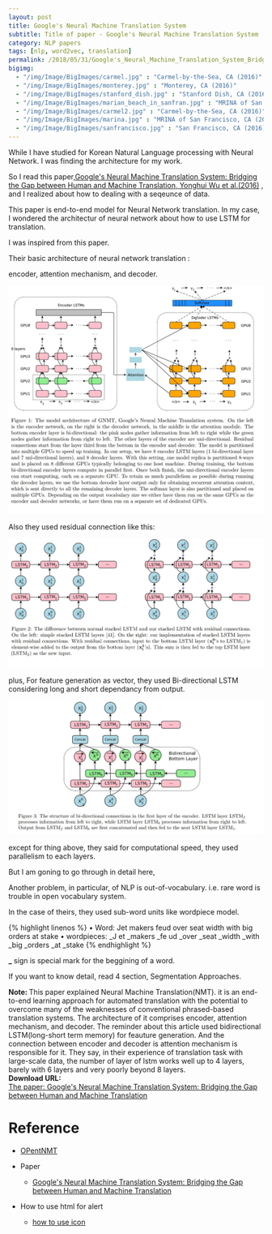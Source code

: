 ```yaml
---
layout: post
title: Google's Neural Machine Translation System
subtitle: Title of paper - Google's Neural Machine Translation System
category: NLP papers
tags: [nlp, word2vec, translation]
permalink: /2018/05/31/Google's_Neural_Machine_Translation_System_Bridging_The_Gap_Between_Human_And_Machine_Translation/
bigimg: 
  - "/img/Image/BigImages/carmel.jpg" : "Carmel-by-the-Sea, CA (2016)"
  - "/img/Image/BigImages/monterey.jpg" : "Monterey, CA (2016)"
  - "/img/Image/BigImages/stanford_dish.jpg" : "Stanford Dish, CA (2016)"
  - "/img/Image/BigImages/marian_beach_in_sanfran.jpg" : "MRINA of San Francisco, CA (2016)"
  - "/img/Image/BigImages/carmel2.jpg" : "Carmel-by-the-Sea, CA (2016)"
  - "/img/Image/BigImages/marina.jpg" : "MRINA of San Francisco, CA (2016)"
  - "/img/Image/BigImages/sanfrancisco.jpg" : "San Francisco, CA (2016)"
---
```

While I have studied for Korean Natural Language processing with Neural Network. I was finding the architecture for my work. 

So I read this paper,[Google's Neural Machine Translation System: Bridging the Gap between Human and Machine Translation, Yonghui Wu et al.(2016)](https://arxiv.org/abs/1609.08144v2) , and I realized about how to dealing with a seqeunce of data. 

This paper is end-to-end model for Neural Network translation. In my case, I wondered the architectur of neural network about how to use LSTM for translation. 

I was inspired from this paper. 

Their basic architecture of neural network translation : 

encoder, attention mechanism, and decoder. 

![](/img/Image/NaturalLanguageProcessing/NLPLabs/Paper_Investigation/Translation/2018-05-31-Google-s_Neural_Machine_Translation_System-_Bridging_The_Gap_Between_Human_And_Machine_Translation/Google_Neural_Network_Translation1.JPG)

Also they used residual connection like this:

![](/img/Image/NaturalLanguageProcessing/NLPLabs/Paper_Investigation/Translation/2018-05-31-Google-s_Neural_Machine_Translation_System-_Bridging_The_Gap_Between_Human_And_Machine_Translation/Google_Neural_Network_Translation2.JPG)


plus, For feature generation as vector, they used Bi-directional LSTM considering long and short dependancy from output.

![](/img/Image/NaturalLanguageProcessing/NLPLabs/Paper_Investigation/Translation/2018-05-31-Google-s_Neural_Machine_Translation_System-_Bridging_The_Gap_Between_Human_And_Machine_Translation/Google_Neural_Network_Translation3.JPG)

except for thing above, they said for computational speed, they used parallelism to each layers. 

But I am goning to go through in detail here, 


Another problem, in particular, of NLP is out-of-vocabulary. i.e. rare word is trouble in open vocabulary system. 

In the case of theirs, they used sub-word units like wordpiece model. 

{% highlight linenos %}
• Word: Jet makers feud over seat width with big orders at stake
• wordpieces: _J et _makers _fe ud _over _seat _width _with _big _orders _at _stake
{% endhighlight %}

**\_** sign is special mark for the beggining of a word. 


If you want to know detail, read 4 section, Segmentation Approaches.


<div class="alert alert-info" role="alert"><i class="fa fa-info-circle"></i> <b>Note: </b>
This paper explained Neural Machine Translation(NMT). it is an end-to-end learning approach for automated translation with the potential to overcome many of the weaknesses of conventional phrased-based translation systems.
The architecture of it comprises encoder, attention mechanism, and decoder. The reminder about this article used bidirectional LSTM(long-short term memory) for feauture generation.
And the connection between encoder and decoder is attention mechanism is responsible for it. They say, in their experience of translation task with large-scale data,  the number of layer of lstm works well up to 4 layers, barely with 6 layers and very poorly beyond 8 layers.
</div>
  
  
<div class="alert alert-success" role="alert"><i class="fa fa-paperclip fa-lg"></i> <b>Download URL: </b><br>
  <a href="https://arxiv.org/abs/1609.08144v2">The paper: Google's Neural Machine Translation System: Bridging the Gap between Human and Machine Translation</a>
</div>

# Reference 

- [OPentNMT](http://opennmt.net/OpenNMT/training/models/)

- Paper 
  - [Google's Neural Machine Translation System: Bridging the Gap between Human and Machine Translation](https://arxiv.org/abs/1609.08144v2)
 
- How to use html for alert
  - [how to use icon](http://idratherbewriting.com/documentation-theme-jekyll/mydoc_icons.html)
 
